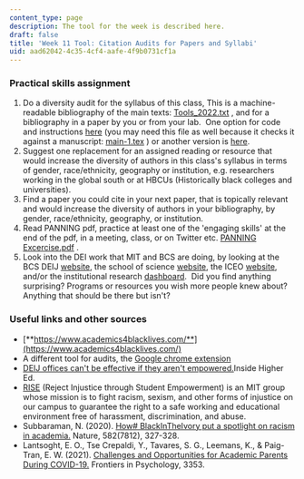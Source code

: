 ```yaml
---
content_type: page
description: The tool for the week is described here.
draft: false
title: 'Week 11 Tool: Citation Audits for Papers and Syllabi'
uid: aad62042-4c35-4cf4-aafe-4f9b0731cf1a
---
```

### Practical skills assignment

1. Do a diversity audit for the syllabus of this class, This is a machine-readable bibliography of the main texts: [Tools\_2022.txt](https://canvas.mit.edu/courses/16735/files/2885854?wrap=1) , and for a bibliography in a paper by you or from your lab.  One option for code and instructions [here](https://github.com/dalejn/cleanBib) (you may need this file as well because it checks it against a manuscript: [main-1.tex](https://canvas.mit.edu/courses/16735/files/2885857?wrap=1) ) or another version is [here](https://jlsumner.shinyapps.io/syllabustool/).
2. Suggest one replacement for an assigned reading or resource that would increase the diversity of authors in this class's syllabus in terms of gender, race/ethnicity, geography or institution, e.g. researchers working in the global south or at HBCUs (Historically black colleges and universities).
3. Find a paper you could cite in your next paper, that is topically relevant and would increase the diversity of authors in your bibliography, by gender, race/ethnicity, geography, or institution. 
4. Read PANNING pdf, practice at least one of the 'engaging skills' at the end of the pdf, in a meeting, class, or on Twitter etc. [PANNING Excercise.pdf](https://canvas.mit.edu/courses/16735/files/2628379?wrap=1) . 
5. Look into the DEI work that MIT and BCS are doing, by looking at the BCS DEIJ [website](https://bcs.mit.edu/diversity-equity-and-inclusion-bcs-and-building-46), the school of science [website](https://science.mit.edu/diversity-and-inclusion/), the ICEO [website](https://iceo.mit.edu/mit-diversity-equity-and-inclusion-data/), and/or the institutional research [dashboard](https://ir.mit.edu/diversity-dashboard).  Did you find anything surprising? Programs or resources you wish more people knew about? Anything that should be there but isn't?

### Useful links and other sources

- [**https://www.academics4blacklives.com/**](https://www.academics4blacklives.com/)
- A different tool for audits, the [Google chrome extension](https://chrome.google.com/webstore/detail/citation-transparency/cepnbdbhabaljgecaddglhhcgajphbcf?hl=en)
- [DEIJ offices can't be effective if they aren't empowered.](https://www.insidehighered.com/views/2020/08/20/diversity-equity-and-inclusion-offices-cant-be-effective-if-they-arent-empowered%20)Inside Higher Ed.
- [RISE](https://www.rise4mit.com) (Reject Injustice through Student Empowerment) is an MIT group whose mission is to fight racism, sexism, and other forms of injustice on our campus to guarantee the right to a safe working and educational environment free of harassment, discrimination, and abuse.
- Subbaraman, N. (2020). [How# BlackInTheIvory put a spotlight on racism in academia.](https://www.nature.com/articles/d41586-020-01741-7) Nature, 582(7812), 327-328.
- Lantsoght, E. O., Tse Crepaldi, Y., Tavares, S. G., Leemans, K., & Paig-Tran, E. W. (2021). [Challenges and Opportunities for Academic Parents During COVID-19.](https://www.frontiersin.org/articles/10.3389/fpsyg.2021.645734/full#:~:text=The%20COVID%2D19%20pandemic%20and%20related%20lockdown(s)%20created,increased%20challenges%20for%20academic%20parents.&text=A%20US%20survey%20conducted%20in,learning%20facility%20in%20September%202020) Frontiers in Psychology, 3353.